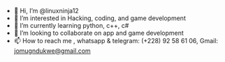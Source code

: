 - 👋 Hi, I’m @linuxninja12
- 👀 I’m interested in Hacking, coding, and game development
- 🌱 I’m currently learning python, c++, c#
- 💞️ I’m looking to collaborate on app and game development
- 📫 How to reach me , whatsapp & telegram: (+228) 92 58 61 06, Gmail: jomugndukwe@gmail.com

<!---
linuxninja12/linuxninja12 is a ✨ special ✨ repository because its `README.md` (this file) appears on your GitHub profile.
You can click the Preview link to take a look at your changes.
--->
